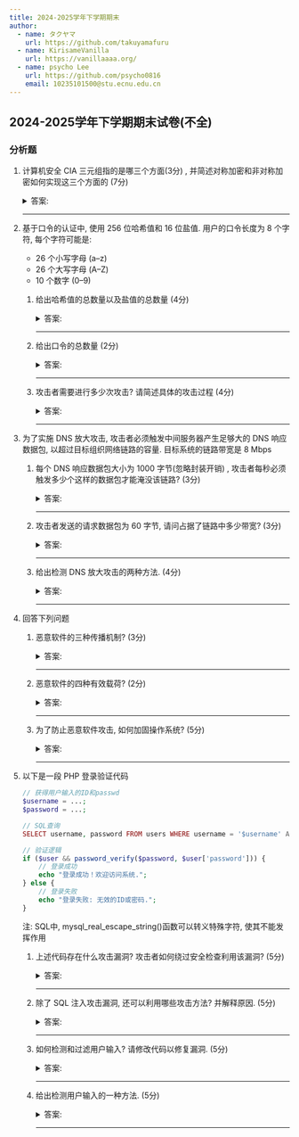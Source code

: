 ```yaml
---
title: 2024-2025学年下学期期末
author:
  - name: タクヤマ
    url: https://github.com/takuyamafuru
  - name: KirisameVanilla
    url: https://vanillaaaa.org/
  - name: psycho Lee
    url: https://github.com/psycho0816
    email: 10235101500@stu.ecnu.edu.cn
---
```


## 2024-2025学年下学期期末试卷(不全)

### 分析题

1. 计算机安全 CIA 三元组指的是哪三个方面(3分) , 并简述对称加密和非对称加密如何实现这三个方面的 (7分)
    <details>
    <summary>答案:</summary>

     CIA 三元组是

     - 机密性 Confidentiality
     - 完整性 Integrity
     - 可用性 Availability

    对称加密:

    - 机密性: 使用单一密钥对数据进行加密和解密
    - 完整性: 使用消息验证码来确保消息的完整性, 而消息验证码基于对称加密
    - 可用性: 不提供

    非对称加密:
    - 机密性: 使用接收方的公钥加密, 只有私钥持有者可以解密
    - 完整性: 使用数字签名确保完整性, 发送方用私钥对消息摘要签名, 接收方用其公钥验证
    - 可用性: 不提供

    </details>

    ***

2. 基于口令的认证中, 使用 256 位哈希值和 16 位盐值. 用户的口令长度为 8 个字符, 每个字符可能是:

    - 26 个小写字母 (a–z)
    - 26 个大写字母 (A–Z)
    - 10 个数字 (0–9)

    1. 给出哈希值的总数量以及盐值的总数量 (4分)

        <details>
        <summary>答案:</summary>

        - 哈希值的总数量: $2^{256}$
        - 盐值的总数量: $2^{16}$

        </details>

        ***

    2. 给出口令的总数量 (2分)

        <details>
        <summary>答案:</summary>

        每一位有 $26+26+10=62$ 个选择, 故总数量为 $62^{8}$

        </details>

        ***

    3. 攻击者需要进行多少次攻击? 请简述具体的攻击过程 (4分)

        <details>
        <summary>答案:</summary>

        需要进行 $62^{8}$ 次攻击
        考虑已知盐值的情况:
        - 获取目标用户的口令哈希H与盐值S
        - 随机猜测一个口令P
        - 计算 $Hash(S + P)$, 并与 $H$ 比较, 若匹配则攻击成功

        </details>

        ***

3. 为了实施 DNS 放大攻击, 攻击者必须触发中间服务器产生足够大的 DNS 响应数据包, 以超过目标组织网络链路的容量. 目标系统的链路带宽是 8 Mbps

    1. 每个 DNS 响应数据包大小为 1000 字节(忽略封装开销) , 攻击者每秒必须触发多少个这样的数据包才能淹没该链路? (3分)

        <details>
        <summary>答案:</summary>

        $\frac{8 Mb/s}{1000 Byte/packet} = 1000 packet/s$

        </details>

        ***

    2. 攻击者发送的请求数据包为 60 字节, 请问占据了链路中多少带宽? (3分)

        <details>
        <summary>答案:</summary>

        带宽为:
        $1000packet/s * 60Byte/packet = 480 kbps$

        </details>

        ***

    3. 给出检测 DNS 放大攻击的两种方法. (4分)

        <details>
        <summary>答案:</summary>

        - 流量异常检测: 监控网络流量, 特别是 DNS 响应包的数量和大小
        - DNS 查询日志分析: 检查 DNS 服务器的查询日志, 如果发现大量重复的查询（如针对特定域名的 ANY 查询）来自相同源 IP（攻击者伪造的受害者 IP）, 则可能为攻击
        </details>

        ***

4. 回答下列问题

    1. 恶意软件的三种传播机制? (3分)

        <details>
        <summary>答案:</summary>

        - 感染内容
        - 漏洞利用
        - 社会工程学

        </details>

        ***

    2. 恶意软件的四种有效载荷? (2分)

        <details>
        <summary>答案:</summary>

        - 系统损坏
        - 攻击代理
        - 信息窃取
        - 隐蔽

        </details>

        ***

    3. 为了防止恶意软件攻击, 如何加固操作系统? (5分)

        <details>
        <summary>答案:</summary>

        - 及时更新补丁
        - 设置访问控制
        - 提高用户的安全意识
        - 加强检测与扫描
        - 等等

        言之有理即可

        </details>

        ***

5. 以下是一段 PHP 登录验证代码

    ``` php
    // 获得用户输入的ID和passwd
    $username = ...;
    $password = ...;

    // SQL查询
    SELECT username, password FROM users WHERE username = '$username' AND password = '$password';  

    // 验证逻辑
    if ($user && password_verify($password, $user['password'])) {
        // 登录成功
        echo "登录成功！欢迎访问系统.";
    } else {
        // 登录失败
        echo "登录失败: 无效的ID或密码.";
    }
    ```

    注: SQL中, mysql_real_escape_string()函数可以转义特殊字符, 使其不能发挥作用

    1. 上述代码存在什么攻击漏洞? 攻击者如何绕过安全检查利用该漏洞? (5分)

        <details>
        <summary>答案:</summary>

        代码存在SQL注入攻击漏洞, 攻击者可以在用户名输入中注入SQL代码, 例如输入: ' OR 1=1 -- , 这会导致查询返回所有用户（忽略密码条件）

        </details>

        ***

    2. 除了 SQL 注入攻击漏洞, 还可以利用哪些攻击方法? 并解释原因. (5分)

        <details>
        <summary>答案:</summary>

        - 暴力破解: 代码中没有登录尝试次数限制或账户锁定机制, 攻击者可以自动化尝试大量用户名和密码组合, 直到找到正确凭证
        - 口令哈希泄露: 通过 SQL 注入或其他方式获取数据库中的密码哈希值后, 攻击者可以使用彩虹表或暴力破解工具离线破解密码
        - 跨站脚本攻击（XSS）: 如果登录成功或失败消息中直接输出用户输入（如用户名）, 且没有过滤, 攻击者可能注入恶意脚本, 在用户浏览器执行

        </details>

        ***

    3. 如何检测和过滤用户输入? 请修改代码以修复漏洞. (5分)

        <details>
        <summary>答案:</summary>

        - 使用预处理语句（参数化查询）防止 SQL 注入.
        - 对输入进行验证和过滤, 如使用 filter_var 函数检查邮箱格式的用户名, 或限制输入长度
        - 转义输出以防止 XSS

        修改 sql 部分代码如下:

        ``` php
        $stmt = $pdo->prepare("SELECT username, password FROM users WHERE username = ?");
        $stmt->execute([$username]);
        $user = $stmt->fetch();
        
        ```

        </details>

        ***

    4. 给出检测用户输入的一种方法. (5分)

        <details>
        <summary>答案:</summary>

        一种检测用户输入的方法是使用白名单验证.例如, 对于用户名, 只允许字母、数字和特定字符, 使用正则表达式进行匹配:

        ``` php
        if (preg_match('/^[a-zA-Z0-9_]+$/', $username)) {
            // 输入有效
        } else {
            // 输入无效, 拒绝处理
        }
        ```

        </details>

        ***

